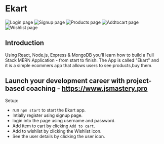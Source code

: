 # Ekart

![Login page](https://i.ibb.co/Dz5YrBz/login.png)
![Signup page](https://i.ibb.co/YjDyrGk/signup.png)
![Products page](https://i.ibb.co/RNPr9yZ/products.png)
![Addtocart page](https://i.ibb.co/qm18Krk/Cart.png)
![Wishlist page](https://i.ibb.co/9h8th10/Wishlist.png)

## Introduction
Using React, Node.js, Express & MongoDB you'll learn how to build a Full Stack MERN Application - from start to finish. The App is called "Ekart" and it is a simple ecommers app that allows users to see products,buy them.


## Launch your development career with project-based coaching - https://www.jsmastery.pro

Setup:
- run ```npm start``` to start the Ekart app.
- Intially register using signup page.
- login into the page using username and password.
- Add item to cart by clicking `Add to cart`.
- Add to wishlist by clicking the Wishlist icon.
- See the user details by clicking the user icon.
